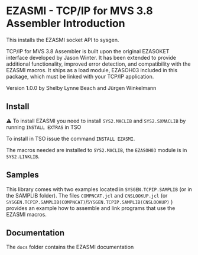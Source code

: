 # EZASMI - TCP/IP for MVS 3.8 Assembler Introduction

This installs the EZASMI socket API to sysgen.

TCP/IP for MVS 3.8 Assembler is built upon the original EZASOKET interface developed by Jason Winter. It has been extended to provide additional functionality, improved error detection, and compatibility with the EZASMI macros. It ships as a load module, EZASOH03 included in this package, which must be linked with your TCP/IP application.


Version 1.0.0 by Shelby Lynne Beach and Jürgen Winkelmann

## Install

:warning: To install EZASMI you need to install `SYS2.MACLIB` and `SYS2.SXMACLIB` by running `INSTALL EXTRAS` in TSO

To install in TSO issue the command `INSTALL EZASMI`.

The macros needed are installed to `SYS2.MACLIB`, the `EZASOH03` module is in `SYS2.LINKLIB`.

## Samples

This library comes with two examples located in `SYSGEN.TCPIP.SAMPLIB` (or in the SAMPLIB folder). The files `COMPNCAT.jcl` and `CNSLOOKUP.jcl` (or `SYSGEN.TCPIP.SAMPLIB(COMPNCAT)`/`SYSGEN.TCPIP.SAMPLIB(CNSLOOKUP)` ) provides an example how to assemble and link programs that use the EZASMI macros.

## Documentation

The `docs` folder contains the EZASMI documentation

